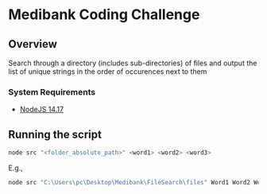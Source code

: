 # Medibank Coding Challenge

## Overview
Search through a directory (includes sub-directories) of files and output the list of unique strings in the order of occurences next to them

### System Requirements
* [NodeJS 14.17](https://nodejs.org/en/download/)

## Running the script
```sh
node src "<folder_absolute_path>" <word1> <word2> <word3>
```

E.g.,
```sh
node src "C:\Users\pc\Desktop\Medibank\FileSearch\files" Word1 Word2 Word3
```